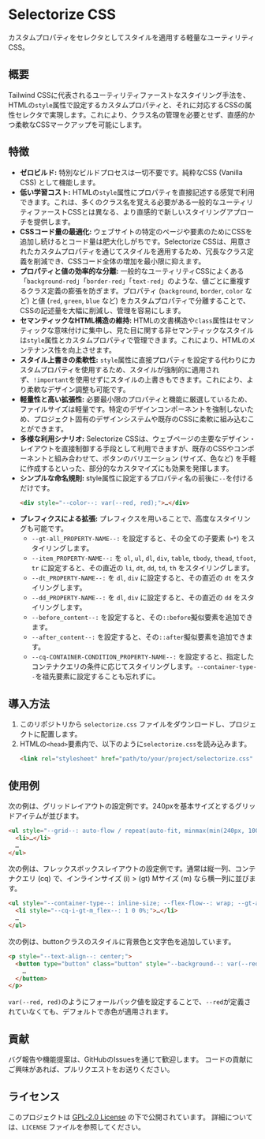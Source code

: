# Selectorize CSS
カスタムプロパティをセレクタとしてスタイルを適用する軽量なユーティリティCSS。

## 概要
Tailwind CSSに代表されるユーティリティファーストなスタイリング手法を、HTMLの`style`属性で設定するカスタムプロパティと、それに対応するCSSの属性セレクタで実現します。これにより、クラス名の管理を必要とせず、直感的かつ柔軟なCSSマークアップを可能にします。

## 特徴
- **ゼロビルド:**
  特別なビルドプロセスは一切不要です。純粋なCSS (Vanilla CSS) として機能します。
- **低い学習コスト:**
  HTMLの`style`属性にプロパティを直接記述する感覚で利用できます。これは、多くのクラス名を覚える必要がある一般的なユーティリティファーストCSSとは異なる、より直感的で新しいスタイリングアプローチを提供します。
- **CSSコード量の最適化:**
  ウェブサイトの特定のページや要素のためにCSSを追加し続けるとコード量は肥大化しがちです。Selectorize CSSは、用意されたカスタムプロパティを通じてスタイルを適用するため、冗長なクラス定義を削減でき、CSSコード全体の増加を最小限に抑えます。
- **プロパティと値の効率的な分離:**
  一般的なユーティリティCSSによくある「`background-red`」「`border-red`」「`text-red`」のような、値ごとに重複するクラス定義の膨張を防ぎます。プロパティ (`background`, `border`, `color` など) と値 (`red`, `green`, `blue` など) をカスタムプロパティで分離することで、CSSの記述量を大幅に削減し、管理を容易にします。
- **セマンティックなHTML構造の維持:**
  HTMLの文書構造や`class`属性はセマンティックな意味付けに集中し、見た目に関する非セマンティックなスタイルは`style`属性とカスタムプロパティで管理できます。これにより、HTMLのメンテナンス性を向上させます。
- **スタイル上書きの柔軟性:**
  `style`属性に直接プロパティを設定する代わりにカスタムプロパティを使用するため、スタイルが強制的に適用されず、`!important`を使用せずにスタイルの上書きもできます。これにより、より柔軟なデザイン調整も可能です。
- **軽量性と高い拡張性:**
  必要最小限のプロパティと機能に厳選しているため、ファイルサイズは軽量です。特定のデザインコンポーネントを強制しないため、プロジェクト固有のデザインシステムや既存のCSSに柔軟に組み込むことができます。
- **多様な利用シナリオ:**
  Selectorize CSSは、ウェブページの主要なデザイン・レイアウトを直接制御する手段として利用できますが、既存のCSSやコンポーネントと組み合わせて、ボタンのバリエーション (サイズ、色など) を手軽に作成するといった、部分的なカスタマイズにも効果を発揮します。
- **シンプルな命名規則:**
  style属性に設定するプロパティ名の前後に`--`を付けるだけです。
  ```html
  <div style="--color--: var(--red, red);">…</div>
  ```
- **プレフィクスによる拡張:**
  プレフィクスを用いることで、高度なスタイリングも可能です。
  - `--gt-all_PROPERTY-NAME--:` を設定すると、その全ての子要素 (`>*`) をスタイリングします。
  - `--item_PROPERTY-NAME--:` を `ol`, `ul`, `dl`, `div`, `table`, `tbody`, `thead`, `tfoot`, `tr` に設定すると、その直近の `li`, `dt`, `dd`, `td`, `th` をスタイリングします。
  - `--dt_PROPERTY-NAME--:` を `dl`, `div` に設定すると、その直近の `dt` をスタイリングします。
  - `--dd_PROPERTY-NAME--:` を `dl`, `div` に設定すると、その直近の `dd` をスタイリングします。
  - `--before_content--:` を設定すると、その`::before`擬似要素を追加できます。
  - `--after_content--:` を設定すると、その`::after`擬似要素を追加できます。
  - `--cq-CONTAINER-CONDITION_PROPERTY-NAME--:` を設定すると、指定したコンテナクエリの条件に応じてスタイリングします。`--container-type--`を祖先要素に設定することも忘れずに。

## 導入方法
1. このリポジトリから `selectorize.css` ファイルをダウンロードし、プロジェクトに配置します。
2. HTMLの`<head>`要素内で、以下のように`selectorize.css`を読み込みます。
   ```html
   <link rel="stylesheet" href="path/to/your/project/selectorize.css" />
   ```

## 使用例
次の例は、グリッドレイアウトの設定例です。240pxを基本サイズとするグリッドアイテムが並びます。
  ```html
  <ul style="--grid--: auto-flow / repeat(auto-fit, minmax(min(240px, 100%), 1fr)); --gap--: var(--space_medium, 1rem); --background--: var(--palest_gray, #e0e0e0); --item_padding--: var(--space_large, 2rem);">
    <li>…</li>
    …
  </ul>
  ```
次の例は、フレックスボックスレイアウトの設定例です。通常は縦一列、コンテナクエリ (cq) で、インラインサイズ (i) > (gt) Mサイズ (m) なら横一列に並びます。
  ```html
  <ul style="--container-type--: inline-size; --flex-flow--: wrap; --gt-all_flex--: 100%; --gap--: var(--space_medium, 1rem); --background--: var(--palest_gray, #e0e0e0); --item_padding--: var(--space_large, 2rem);">
    <li style="--cq-i-gt-m_flex--: 1 0 0%;">…</li>
    …
  </ul>
  ```
次の例は、buttonクラスのスタイルに背景色と文字色を追加しています。
  ```html
  <p style="--text-align--: center;">
    <button type="button" class="button" style="--background--: var(--red, red); --color--: var(--white, white);">
      …
    </button>
  </p>
  ```
`var(--red, red)`のようにフォールバック値を設定することで、`--red`が定義されていなくても、デフォルトで赤色が適用されます。

## 貢献
バグ報告や機能提案は、GitHubのIssuesを通じて歓迎します。
コードの貢献にご興味があれば、プルリクエストをお送りください。

## ライセンス
このプロジェクトは [GPL-2.0 License](https://www.gnu.org/licenses/gpl-2.0.html) の下で公開されています。
詳細については、`LICENSE` ファイルを参照してください。
